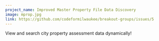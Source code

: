 ```yaml
---
project_name: Improved Master Property File Data Discovery
image: mprop.jpg
link: https://github.com/codeformilwaukee/breakout-groups/issues/5
---
```


View and search city property assessment data dynamically!

